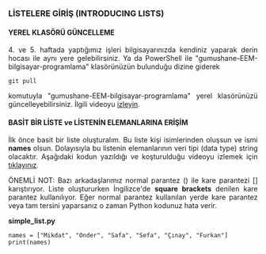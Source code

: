 <h3>LİSTELERE GİRİŞ (INTRODUCING LISTS)</h3>

<h4>YEREL KLASÖRÜ GÜNCELLEME</h4>
<p align="justify">4. ve 5. haftada yaptığımız işleri bilgisayarınızda kendiniz yaparak derin hocası ile aynı yere gelebilirsiniz. Ya da PowerShell ile "gumushane-EEM-bilgisayar-programlama" klasörünüzün bulunduğu dizine giderek</p>

```
git pull
```

<p align="justify">komutuyla "gumushane-EEM-bilgisayar-programlama" yerel klasörünüzü güncelleyebilirsiniz. İlgili videoyu <a href="https://youtu.be/q27HubmtPhc">izleyin</a>.</p>


<h4>BASİT BİR LİSTE ve LİSTENİN ELEMANLARINA ERİŞİM</h4>
<p align="justify">İlk önce basit bir liste oluşturalım. Bu liste kişi isimlerinden oluşsun ve ismi <b>names</b> olsun. Dolayısıyla bu listenin elemanlarının veri tipi (data type) string olacaktır. Aşağıdaki kodun yazıldığı ve koşturulduğu videoyu izlemek için <a href="youtube.com" target="_blank">tıklayınız</a>.</p>

<p align="justify">ÖNEMLİ NOT: Bazı arkadaşlarımız normal parantez () ile kare parantezi [] karıştırıyor. Liste oluştururken İngilizce'de <b>square brackets</b> denilen kare parantez kullanılıyor. Eğer normal parantez kullanılan yerde kare parantez veya tam tersini yaparsanız o zaman Python kodunuz hata verir.</p>

<b>simple_list.py</b>

```
names = ["Mikdat", "Önder", "Safa", "Sefa", "Çınay", "Furkan"]
print(names)
```

